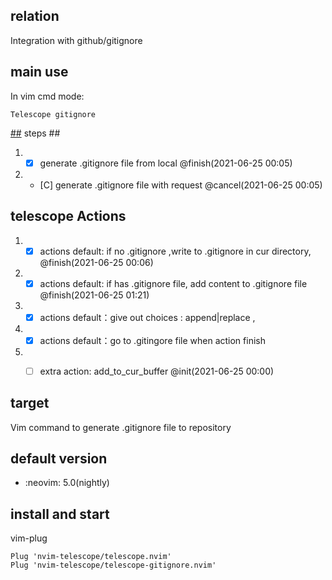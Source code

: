 ## relation 
Integration with github/gitignore

## main use
In vim cmd mode: 
```
Telescope gitignore 
```

[##](##) steps ##
1. - [X]  generate .gitignore file from local @finish(2021-06-25 00:05)
2. - [C]  generate .gitignore file with request @cancel(2021-06-25 00:05)

## telescope Actions
1. - [X]  actions default: if no .gitignore ,write to .gitignore in cur directory, @finish(2021-06-25 00:06)
2. - [X]  actions default: if has .gitignore file, add content to .gitignore file @finish(2021-06-25 01:21)
3. - [X]  actions default：give out choices : append|replace , 
4. - [X]  actions default：go to .gitingore file when action finish 
   
5. - [ ]  extra action: add_to_cur_buffer @init(2021-06-25 00:00)


## target

Vim command to generate .gitignore file to repository

## default version

* :neovim:       5.0(nightly)

## install and start

vim-plug
``` vim-plug
Plug 'nvim-telescope/telescope.nvim'
Plug 'nvim-telescope/telescope-gitignore.nvim'
```

